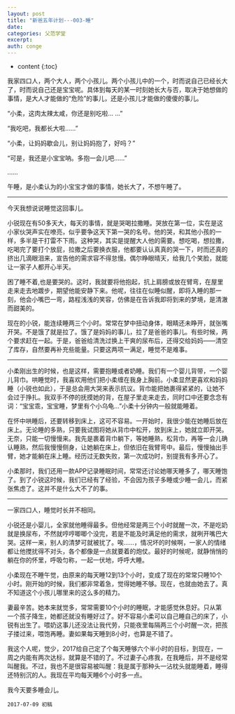 ```yaml
---
layout: post
title: "新爸五年计划---003-睡"
date:
categories: 父范学堂
excerpt:
auth: conge
---
```

* content
{:toc}

我家四口人，两个大人，两个小孩儿。两个小孩儿中的一个，时而说自己已经长大了，时而说自己还是宝宝呢。具体到每天的某一时刻她长大与否，取决于她想做的事情，是大人才能做的“危险”的事儿，还是小孩儿才能做的傻傻的事儿。

“小柔，这肉太辣太咸，你还是别吃啦... ...”

“我吃吧，我都长大啦……”

“小柔，让妈妈歇会儿，别让妈妈抱了，好吗？”

“可是，我还是小宝宝呐。多抱一会儿吧……”

……

午睡，是小柔认为的小宝宝才做的事情，她长大了，不想午睡了。

----

今天我想说说睡觉这回事儿。

小锐现在有50多天大，每天的事情，就是哭喝拉撒睡。哭放在第一位，实在是这小家伙哭声实在嘹亮，似乎要争这天下第一哭的名号。他的哭，和其他小孩的一样，多半是干打雷不下雨。这种哭，其实是提醒大人他的需要。想吃喝，想拉撒，吃喝完了要打个放屁，拉撒之后要换衣服，他都要认认真真的哭一下，时而还真的挤出几滴眼泪来，宣告他的需求容不得怠慢。偶尔睁眼晴天，给我几个笑脸，就能让一家子人都开心半天。

困了睡不着,也是要哭的。这时，我就要将他抱起，抗上肩膀或放在臂弯，在屋里走来走去地踱步，期望他能安静下来。他呢，往往在似睡似醒，即将入睡的那一刻，他会小嘴巴一弯，路程浅浅的笑容，仿佛是在告诉我即将到来的梦境，是清澈而甜美的。

现在的小锐，能连续睡两三个小时。常常在梦中扭动身体，眼睛还未睁开，就张嘴开哭。不是饿了就是拉了。饿了是妈妈的事儿，拉了是爸爸的事儿。有些时候，两个要求赶在一起。于是，爸爸给清洗过换上干爽的尿布后，还得交给妈妈——清空了库存，自然要再补充些能量。只要这两项一满足，睡觉不是难事。

----

小柔刚出生的时候，也是这样，需要抱睡或者奶睡。我们有一个婴儿背带，一个婴儿背巾。哄睡觉时，我喜欢用他们把小柔缠在我身上胸前。小柔显然更喜欢和妈妈睡（小锐也如此），于是总会用大哭来表示抗议。背巾能把她裹得紧紧的，让她不会过于挣扎。我双手不停的抚摸她的背，在屋子里走来走去，同时口中还要念念有词：“宝宝乖，宝宝睡，梦里有个小乌龟…”小柔十分钟内一般就能睡着。

在怀中哄睡后，还要转移到床上，这可不容易。一开始时，我很少能在她睡后放在床上。无论睡的多熟，只要我试图将她从背巾中松开，放到床上，她就立即开哭。无奈，只能一切慢慢来。我先是裹着背巾躺下，等她睡熟，松背巾，再等一会儿确认睡熟，然后我慢慢侧身，让她躺在床上，但依旧在我臂弯中。最后，慢慢抽出手臂，她才能躺在床上睡。经历过无数失败，第一次成功时，别提我有多开心了。

小柔那时，我们还用一款APP记录睡眠时间，常常还讨论她哪天睡多了，哪天睡饱了。到了小锐这时候，我们已经有了经验，不会因为孩子多睡或少睡一会儿，而紧张焦虑了。这并不是什么大不了的事。

-----

一家四口人，睡觉时长并不相同。

小锐还是小婴儿，全家就他睡得最多。但他经常是两三个小时就醒一次，不是吃奶就是换尿布，不然就哼哼唧唧个没完，若是不能及时满足他的需求，就咧开嘴巴大哭。这样一来，别人的清梦可就被扰了。唉……，情况坏的时候啊，一家人的情绪都让他搅扰得不对头，各个都像是一点就要着的炮仗。最好的时候呢，就静悄悄的躺在你的怀里，呼吸匀称，一起一伏地，呼呼大睡。

小柔现在不睡午觉，由原来的每天睡12到13个小时，变成了现在的常常只睡10个小时。刚开始的时候，我们都非常着急，觉得她睡不够。现在，也就由她去了。真不知道这个小孩儿哪里来的这么多的精力。

妻最辛苦。她本来就觉多，常常需要10个小时的睡眠，才能感觉休息好。只从第一个孩子降生，她都还就没有睡好过了。好不容易小柔可以自己睡自己的床了，小锐有出生了。喂奶这事儿还没法让我代劳，只能夜里每隔两三个小时醒一次，把孩子搂过来，喂饱再睡。妻如果每天睡到8小时，也算是不错了。

我这个人呢，觉少，2017给自己定了个每天睡够六个半小时的目标，到现在，一周之内能有两次达标，就算是不错的了。不过妻子心疼我，在我睡后，并不是经常叫醒我。不过，我也不是很容易被叫醒：我是属于那种头一沾枕头就能睡着，睡得还特别沉的人。我现在平均每天睡6个小时多一点。

我今天要多睡会儿。

```
2017-07-09 初稿
```
